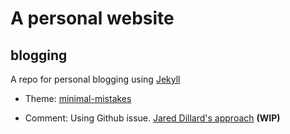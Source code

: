 # A personal website
## blogging
A repo for personal blogging using [Jekyll](https://jekyllrb.com/)

- Theme: [minimal-mistakes](https://github.com/mmistakes/minimal-mistakes)

- Comment: Using Github issue. [Jared Dillard's approach](https://jareddillard.com/blog/using-github-issues-for-static-blog-comments) **(WIP)**


